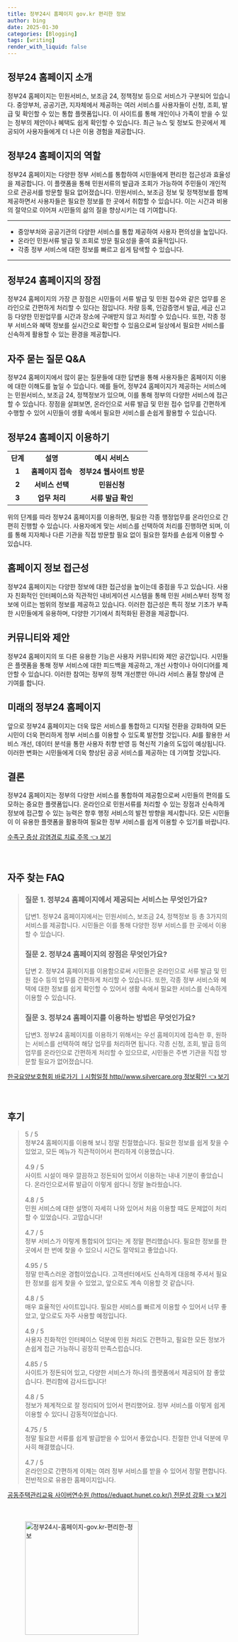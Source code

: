 ```yaml
---
title: 정부24시 홈페이지 gov.kr 편리한 정보
author: bing
date: 2025-01-30
categories: [Blogging]
tags: [writing]
render_with_liquid: false
---
```



<h2 id='정부24_홈페이지_소개'>정부24 홈페이지 소개</h2>

<p>정부24 홈페이지는 민원서비스, 보조금 24, 정책정보 등으로 서비스가 구분되어 있습니다. 중앙부처, 공공기관, 지자체에서 제공하는 여러 서비스를 사용자들이 신청, 조회, 발급 및 확인할 수 있는 통합 플랫폼입니다. 이 사이트를 통해 개인이나 가족이 받을 수 있는 정부의 제안이나 혜택도 쉽게 확인할 수 있습니다. 최근 뉴스 및 정보도 한곳에서 제공되어 사용자들에게 더 나은 이용 경험을 제공합니다.</p>

<h2 id='정부24_홈페이지의_역할'>정부24 홈페이지의 역할</h2>

<p>정부24 홈페이지는 다양한 정부 서비스를 통합하여 시민들에게 편리한 접근성과 효율성을 제공합니다. 이 플랫폼을 통해 민원서류의 발급과 조회가 가능하여 주민들이 개인적으로 관공서를 방문할 필요 없어졌습니다. 민원서비스, 보조금 정보 및 정책정보를 함께 제공하면서 사용자들은 필요한 정보를 한 곳에서 취합할 수 있습니다. 이는 시간과 비용의 절약으로 이어져 시민들의 삶의 질을 향상시키는 데 기여합니다.</p>

<hr />

<ul>
    <li>중앙부처와 공공기관의 다양한 서비스를 통합 제공하여 사용자 편의성을 높입니다.</li>
    <li>온라인 민원서류 발급 및 조회로 방문 필요성을 줄여 효율적입니다.</li>
    <li>각종 정부 서비스에 대한 정보를 빠르고 쉽게 탐색할 수 있습니다.</li>
</ul>

<hr />

<h2 id='정부24_홈페이지의_장점'>정부24 홈페이지의 장점</h2>

<p>정부24 홈페이지의 가장 큰 장점은 시민들이 서류 발급 및 민원 접수와 같은 업무를 온라인으로 간편하게 처리할 수 있다는 점입니다. 차량 등록, 인감증명서 발급, 세금 신고 등 다양한 민원업무를 시간과 장소에 구애받지 않고 처리할 수 있습니다. 또한, 각종 정부 서비스와 혜택 정보를 실시간으로 확인할 수 있음으로써 일상에서 필요한 서비스를 신속하게 활용할 수 있는 환경을 제공합니다.</p>

<h2 id='자주_묻는_질문_QNA'>자주 묻는 질문 Q&A</h2>

<p>정부24 홈페이지에서 많이 묻는 질문들에 대한 답변을 통해 사용자들은 홈페이지 이용에 대한 이해도를 높일 수 있습니다. 예를 들어, 정부24 홈페이지가 제공하는 서비스에는 민원서비스, 보조금 24, 정책정보가 있으며, 이를 통해 정부의 다양한 서비스에 접근할 수 있습니다. 장점을 살펴보면, 온라인으로 서류 발급 및 민원 접수 업무를 간편하게 수행할 수 있어 시민들이 생활 속에서 필요한 서비스를 손쉽게 활용할 수 있습니다.</p>

<h2 id='정부24_홈페이지_이용하기'>정부24 홈페이지 이용하기</h2>

<table>
    <tr>
        <td style="text-align: center; height: 17px;"><b>단계</b></td>
        <td style="text-align: center; height: 17px;"><b>설명</b></td>
        <td style="text-align: center; height: 17px;"><b>예시 서비스</b></td>
    </tr>
    <tr>
        <td style="text-align: center; height: 17px;"><b>1</b></td>
        <td style="text-align: center; height: 17px;"><b>홈페이지 접속</b></td>
        <td style="text-align: center; height: 17px;"><b>정부24 웹사이트 방문</b></td>
    </tr>
    <tr>
        <td style="text-align: center; height: 17px;"><b>2</b></td>
        <td style="text-align: center; height: 17px;"><b>서비스 선택</b></td>
        <td style="text-align: center; height: 17px;"><b>민원신청</b></td>
    </tr>
    <tr>
        <td style="text-align: center; height: 17px;"><b>3</b></td>
        <td style="text-align: center; height: 17px;"><b>업무 처리</b></td>
        <td style="text-align: center; height: 17px;"><b>서류 발급 확인</b></td>
    </tr>
</table>

<p>위의 단계를 따라 정부24 홈페이지를 이용하면, 필요한 각종 행정업무를 온라인으로 간편히 진행할 수 있습니다. 사용자에게 맞는 서비스를 선택하여 처리를 진행하면 되며, 이를 통해 지자체나 다른 기관을 직접 방문할 필요 없이 필요한 절차를 손쉽게 이용할 수 있습니다.</p>

<h2 id='홈페이지_정보_접근성'>홈페이지 정보 접근성</h2>

<p>정부24 홈페이지는 다양한 정보에 대한 접근성을 높이는데 중점을 두고 있습니다. 사용자 친화적인 인터페이스와 직관적인 내비게이션 시스템을 통해 민원 서비스부터 정책 정보에 이르는 범위의 정보를 제공하고 있습니다. 이러한 접근성은 특히 정보 기초가 부족한 시민들에게 유용하며, 다양한 기기에서 최적화된 환경을 제공합니다.</p>

<h2 id='커뮤니티와_제안'>커뮤니티와 제안</h2>

<p>정부24 홈페이지의 또 다른 유용한 기능은 사용자 커뮤니티와 제안 공간입니다. 시민들은 플랫폼을 통해 정부 서비스에 대한 피드백을 제공하고, 개선 사항이나 아이디어를 제안할 수 있습니다. 이러한 참여는 정부의 정책 개선뿐만 아니라 서비스 품질 향상에 큰 기여를 합니다.</p>

<h2 id='미래의_정부24_홈페이지'>미래의 정부24 홈페이지</h2>

<p>앞으로 정부24 홈페이지는 더욱 많은 서비스를 통합하고 디지털 전환을 강화하여 모든 시민이 더욱 편리하게 정부 서비스를 이용할 수 있도록 발전할 것입니다. AI를 활용한 서비스 개선, 데이터 분석을 통한 사용자 취향 반영 등 혁신적 기술의 도입이 예상됩니다. 이러한 변화는 시민들에게 더욱 향상된 공공 서비스를 제공하는 데 기여할 것입니다.</p>

<h2 id='결론'>결론</h2>

<p>정부24 홈페이지는 정부의 다양한 서비스를 통합하여 제공함으로써 시민들의 편의를 도모하는 중요한 플랫폼입니다. 온라인으로 민원서류를 처리할 수 있는 장점과 신속하게 정보에 접근할 수 있는 능력은 향후 행정 서비스의 발전 방향을 제시합니다. 모든 시민들이 이 유용한 플랫폼을 활용하여 필요한 정부 서비스를 쉽게 이용할 수 있기를 바랍니다.</p>


<p><a class="click-button" title="수족구 증상 감염경로 치료 주목" href="https://aptwhite.github.io/posts/%EC%88%98%EC%A1%B1%EA%B5%AC-%EC%A6%9D%EC%83%81-%EA%B0%90%EC%97%BC%EA%B2%BD%EB%A1%9C-%EC%B9%98%EB%A3%8C-%EC%A3%BC%EB%AA%A9/" rel="dofollow">수족구 증상 감염경로 치료 주목 👈 보기</a></p><br>
<h2 id='자주_찾는_FAQ'>자주 찾는 FAQ</h2>
<div itemscope="" itemtype="https://schema.org/FAQPage"> 
<blockquote> 
<div itemscope="" itemprop="mainEntity" itemtype="https://schema.org/Question"> 
<h3 itemprop="name">질문 1. 정부24 홈페이지에서 제공되는 서비스는 무엇인가요?</h3> 
<div itemscope="" itemprop="acceptedAnswer" itemtype="https://schema.org/Answer"> 
<span itemprop="text"> 
<p>답변1. 정부24 홈페이지에서는 민원서비스, 보조금 24, 정책정보 등 총 3가지의 서비스를 제공합니다. 시민들은 이를 통해 다양한 정부 서비스를 한 곳에서 이용할 수 있습니다.</p> 
</span> 
</div> 
</div> 

<div itemscope="" itemprop="mainEntity" itemtype="https://schema.org/Question"> 
<h3 itemprop="name">질문 2. 정부24 홈페이지의 장점은 무엇인가요?</h3> 
<div itemscope="" itemprop="acceptedAnswer" itemtype="https://schema.org/Answer"> 
<span itemprop="text"> 
<p>답변 2. 정부24 홈페이지를 이용함으로써 시민들은 온라인으로 서류 발급 및 민원 접수 등의 업무를 간편하게 처리할 수 있습니다. 또한, 각종 정부 서비스와 혜택에 대한 정보를 쉽게 확인할 수 있어서 생활 속에서 필요한 서비스를 신속하게 이용할 수 있습니다.</p> 
</span> 
</div> 
</div> 

<div itemscope="" itemprop="mainEntity" itemtype="https://schema.org/Question"> 
<h3 itemprop="name">질문 3. 정부24 홈페이지를 이용하는 방법은 무엇인가요?</h3> 
<div itemscope="" itemprop="acceptedAnswer" itemtype="https://schema.org/Answer"> 
<span itemprop="text"> 
<p>답변3. 정부24 홈페이지를 이용하기 위해서는 우선 홈페이지에 접속한 후, 원하는 서비스를 선택하여 해당 업무를 처리하면 됩니다. 각종 신청, 조회, 발급 등의 업무를 온라인으로 간편하게 처리할 수 있으므로, 시민들은 주변 기관을 직접 방문할 필요가 없어졌습니다.</p> 
</span> 
</div> 
</div> 

</blockquote> 
</div>
<p><a class="click-button" title="한국요양보호협회 바로가기 ㅣ시험일정 http//www.silvercare.org 정보확인" href="https://aptwhite.github.io/posts/%ED%95%9C%EA%B5%AD%EC%9A%94%EC%96%91%EB%B3%B4%ED%98%B8%ED%98%91%ED%9A%8C-%EB%B0%94%EB%A1%9C%EA%B0%80%EA%B8%B0-%E3%85%A3%EC%8B%9C%ED%97%98%EC%9D%BC%EC%A0%95-httpwww.silvercare.org-%EC%A0%95%EB%B3%B4%ED%99%95%EC%9D%B8/" rel="dofollow">한국요양보호협회 바로가기 ㅣ시험일정 http//www.silvercare.org 정보확인 👈 보기</a></p><br>
<h2 id='후기'>후기</h2>
<div itemscope itemtype="https://schema.org/Product">
  <blockquote>
  <div itemprop="review" itemscope itemtype="https://schema.org/Review">
      <div itemprop="reviewRating" itemscope itemtype="https://schema.org/Rating"> <span itemprop="ratingValue">5</span> / <span itemprop="bestRating">5</span> </div>
      <span itemprop="reviewBody">정부24 홈페이지를 이용해 보니 정말 친절했습니다. 필요한 정보를 쉽게 찾을 수 있었고, 모든 메뉴가 직관적이어서 편리하게 이용했습니다.</span>
  </div>
  <br>
  <div itemprop="review" itemscope itemtype="https://schema.org/Review">
      <div itemprop="reviewRating" itemscope itemtype="https://schema.org/Rating"> <span itemprop="ratingValue">4.9</span> / <span itemprop="bestRating">5</span> </div>
      <span itemprop="reviewBody">사이트 시설이 매우 깔끔하고 정돈되어 있어서 이용하는 내내 기분이 좋았습니다. 온라인으로서류 발급이 이렇게 쉽다니 정말 놀라웠습니다.</span>
  </div>
  <br>
  <div itemprop="review" itemscope itemtype="https://schema.org/Review">
      <div itemprop="reviewRating" itemscope itemtype="https://schema.org/Rating"> <span itemprop="ratingValue">4.8</span> / <span itemprop="bestRating">5</span> </div>
      <span itemprop="reviewBody">민원 서비스에 대한 설명이 자세히 나와 있어서 처음 이용할 때도 문제없이 처리할 수 있었습니다. 고맙습니다!</span>
  </div>
  <br>
  <div itemprop="review" itemscope itemtype="https://schema.org/Review">
      <div itemprop="reviewRating" itemscope itemtype="https://schema.org/Rating"> <span itemprop="ratingValue">4.7</span> / <span itemprop="bestRating">5</span> </div>
      <span itemprop="reviewBody">정부 서비스가 이렇게 통합되어 있다는 게 정말 편리했습니다. 필요한 정보를 한 곳에서 한 번에 찾을 수 있으니 시간도 절약되고 좋았습니다.</span>
  </div>
  <br>
  <div itemprop="review" itemscope itemtype="https://schema.org/Review">
      <div itemprop="reviewRating" itemscope itemtype="https://schema.org/Rating"> <span itemprop="ratingValue">4.95</span> / <span itemprop="bestRating">5</span> </div>
      <span itemprop="reviewBody">정말 만족스러운 경험이었습니다. 고객센터에서도 신속하게 대응해 주셔서 필요한 정보를 쉽게 찾을 수 있었고, 앞으로도 계속 이용할 것 같습니다.</span>
  </div>
  <br>
  <div itemprop="review" itemscope itemtype="https://schema.org/Review">
      <div itemprop="reviewRating" itemscope itemtype="https://schema.org/Rating"> <span itemprop="ratingValue">4.8</span> / <span itemprop="bestRating">5</span> </div>
      <span itemprop="reviewBody">매우 효율적인 사이트입니다. 필요한 서비스를 빠르게 이용할 수 있어서 너무 좋았고, 앞으로도 자주 사용할 예정입니다.</span>
  </div>
  <br>
  <div itemprop="review" itemscope itemtype="https://schema.org/Review">
      <div itemprop="reviewRating" itemscope itemtype="https://schema.org/Rating"> <span itemprop="ratingValue">4.9</span> / <span itemprop="bestRating">5</span> </div>
      <span itemprop="reviewBody">사용자 친화적인 인터페이스 덕분에 민원 처리도 간편하고, 필요한 모든 정보가 손쉽게 접근 가능하니 굉장히 만족스럽습니다.</span>
  </div>
  <br>
  <div itemprop="review" itemscope itemtype="https://schema.org/Review">
      <div itemprop="reviewRating" itemscope itemtype="https://schema.org/Rating"> <span itemprop="ratingValue">4.85</span> / <span itemprop="bestRating">5</span> </div>
      <span itemprop="reviewBody">사이트가 정돈되어 있고, 다양한 서비스가 하나의 플랫폼에서 제공되어 참 좋았습니다. 편리함에 감사드립니다!</span>
  </div>
  <br>
  <div itemprop="review" itemscope itemtype="https://schema.org/Review">
      <div itemprop="reviewRating" itemscope itemtype="https://schema.org/Rating"> <span itemprop="ratingValue">4.8</span> / <span itemprop="bestRating">5</span> </div>
      <span itemprop="reviewBody">정보가 체계적으로 잘 정리되어 있어서 편리했어요. 정부 서비스를 이렇게 쉽게 이용할 수 있다니 감동적이었습니다.</span>
  </div>
  <br>
  <div itemprop="review" itemscope itemtype="https://schema.org/Review">
      <div itemprop="reviewRating" itemscope itemtype="https://schema.org/Rating"> <span itemprop="ratingValue">4.75</span> / <span itemprop="bestRating">5</span> </div>
      <span itemprop="reviewBody">정말 필요한 서류를 쉽게 발급받을 수 있어서 좋았습니다. 친절한 안내 덕분에 무사히 해결했습니다.</span>
  </div>
  <br>
  <div itemprop="review" itemscope itemtype="https://schema.org/Review">
      <div itemprop="reviewRating" itemscope itemtype="https://schema.org/Rating"> <span itemprop="ratingValue">4.7</span> / <span itemprop="bestRating">5</span> </div>
      <span itemprop="reviewBody">온라인으로 간편하게 이제는 여러 정부 서비스를 받을 수 있어서 정말 편합니다. 전반적으로 유용한 홈페이지입니다.</span>
  </div>
  </blockquote>
</div>
<p><a class="click-button" title="공동주택관리교육 사이버연수원 (https//eduapt.hunet.co.kr/) 전문성 강화" href="https://aptwhite.github.io/posts/%EA%B3%B5%EB%8F%99%EC%A3%BC%ED%83%9D%EA%B4%80%EB%A6%AC%EA%B5%90%EC%9C%A1-%EC%82%AC%EC%9D%B4%EB%B2%84%EC%97%B0%EC%88%98%EC%9B%90-(httpseduapt.hunet.co.kr)-%EC%A0%84%EB%AC%B8%EC%84%B1-%EA%B0%95%ED%99%94/" rel="dofollow">공동주택관리교육 사이버연수원 (https//eduapt.hunet.co.kr/) 전문성 강화 👈 보기</a></p><br>
<figure class="image"><img src="https://aptwhite.github.io/assets/img/thumbnail/정부24시-홈페이지-gov.kr-편리한-정보.webp" alt="정부24시-홈페이지-gov.kr-편리한-정보" width="256" height="256"></figure>